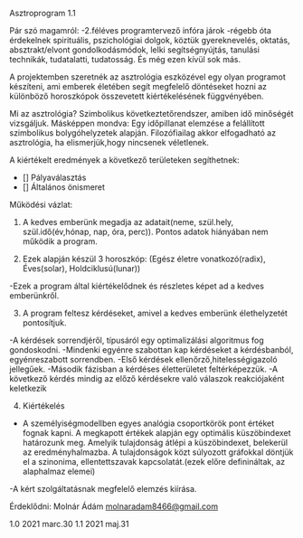 Asztroprogram 1.1

Pár szó magamról: 
-2.féléves programtervező infóra járok
-régebb óta érdekelnek spirituális, pszichológiai dolgok, köztük gyereknevelés, oktatás, absztrakt/elvont gondolkodásmódok, lelki segítségnyújtás, tanulási technikák, tudatalatti, tudatosság. És még ezen kívül sok más. 

A projektemben szeretnék az asztrológia eszközével egy olyan programot készíteni, ami emberek életében segít megfelelő döntéseket hozni az különböző horoszkópok összevetett kiértékelésének  függvényében. 

Mi az asztrológia?
Szimbolikus következtetőrendszer, amiben idő minőségét vizsgáljuk. Másképpen mondva: Egy időpillanat elemzése a felállított szimbolikus bolygóhelyzetek alapján.
Filozófiailag akkor elfogadható az asztrológia, ha elismerjük,hogy nincsenek véletlenek.

A kiértékelt eredmények a következő területeken segíthetnek:
- [] Pályaválasztás
- [] Általános önismeret


Működési vázlat:

1. A kedves emberünk megadja az adatait(neme, szül.hely, szül.idő(év,hónap, nap, óra, perc)). Pontos adatok hiányában nem működik a program.

2. Ezek alapján  készül 3 horoszkóp: (Egész életre vonatkozó(radix), Éves(solar), Holdciklusú(lunar))

-Ezek a program által kiértékelődnek és részletes képet ad a kedves emberünkről.

3. A program feltesz kérdéseket, amivel a kedves emberünk élethelyzetét pontosítjuk.

-A kérdések sorrendjéről, típusáról egy optimalizálási algoritmus fog gondoskodni.
-Mindenki egyénre szabottan kap kérdéseket a kérdésbanból, egyénreszabott sorrendben.
      -Első kérdések ellenőrző,hitelességigazoló jellegűek.
      -Második fázisban a kérdéses életterületet feltérképezzük.
                -A következő kérdés mindig az előző kérdésekre való válaszok reakciójaként keletkezik
      
4. Kiértékelés

- A személyiségmodellben egyes analógia csoportkörök pont értéket fognak kapni. A megkapott értékek alapján egy optimális küszöbindexet határozunk meg.
Amelyik tulajdonság átlépi a küszöbindexet, belekerül az eredményhalmazba.
A tulajdonságok közt súlyozott gráfokkal döntjük el a szinonima, ellentettszavak kapcsolatát.(ezek előre definináltak, az alaphalmaz elemei)

-A kért szolgáltatásnak megfelelő elemzés kiírása.



Érdeklődni: Molnár Ádám molnaradam8466@gmail.com

1.0 2021 marc.30
1.1 2021 maj.31
